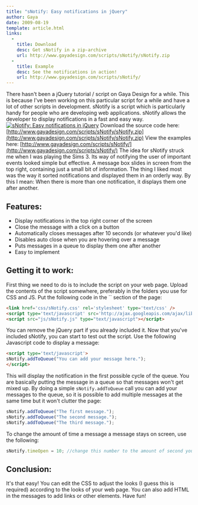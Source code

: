 ```yaml
---
title: "sNotify: Easy notifications in jQuery"
author: Gaya
date: 2009-08-19
template: article.html
links:
  -
    title: Download
    desc: Get sNotify in a zip-archive
    url: http://www.gayadesign.com/scripts/sNotify/sNotify.zip
  -
    title: Example
    desc: See the notifications in action!
    url: http://www.gayadesign.com/scripts/sNotify/
---
```

There hasn't been a jQuery tutorial / script on Gaya Design for a while. This is because I've been working on this particular script for a while and have a lot of other scripts in development. sNotify is a script which is particularly handy for people who are developing web applications. sNotify allows the developer to display notifications in a fast and easy way. [![sNotify: Easy notifications in jQuery](/articles/snotify-easy-notifications-in-jquery/snotify.jpg "sNotify: Easy notifications in jQuery")](http://www.gayadesign.com/diy/snotify-easy-notifications-in-jquery/)<span id="more-453"></span> Download the source code here: [http://www.gayadesign.com/scripts/sNotify/sNotify.zip](http://www.gayadesign.com/scripts/sNotify/sNotify.zip) View the examples here: [http://www.gayadesign.com/scripts/sNotify/](http://www.gayadesign.com/scripts/sNotify/) The idea for sNotify struck me when I was playing the Sims 3. Its way of notifying the user of important events looked simple but effective. A message box slides in screen from the top right, containing just a small bit of information. The thing I liked most was the way it sorted notifications and displayed them in an orderly way. By this I mean: When there is more than one notification, it displays them one after another.

Features:
---------

- Display notifications in the top right corner of the screen
- Close the message with a click on a button
- Automatically closes messages after 10 seconds (or whatever you'd like)
- Disables auto close when you are hovering over a message
- Puts messages in a queue to display them one after another
- Easy to implement

Getting it to work:
-------------------

 First thing we need to do is to include the script on your web page. Upload the contents of the script somewhere, preferably in the folders you use for CSS and JS. Put the following code in the `` section of the page: 
```html
<link href='css/sNotify.css' rel='stylesheet' type='text/css' />
<script type='text/javascript' src='http://ajax.googleapis.com/ajax/libs/jquery/1.3/jquery.min.js'></script>
<script src="js/sNotify.js" type="text/javascript"></script>
```
 You can remove the jQuery part if you already included it. Now that you've included sNotify, you can start to test out the script. Use the following Javascript code to display a message: 
```html
<script type='text/javascript'>
sNotify.addToQueue("You can add your message here.");
</script>
```
 This will display the notification in the first possible cycle of the queue. You are basically putting the message in a queue so that messages won't get mixed up. By doing a simple `sNotify.addToQueue` call you can add your messages to the queue, so it is possible to add multiple messages at the same time but it won't clutter the page: 
```javascript
sNotify.addToQueue("The first message.");
sNotify.addToQueue("The second message.");
sNotify.addToQueue("The third message.");
```
 To change the amount of time a message a message stays on screen, use the following: 
```javascript
sNotify.timeOpen = 10; //change this number to the amount of second you want
```
 Conclusion:
-----------

 It's that easy! You can edit the CSS to adjust the looks (I guess this is required) according to the looks of your web page. You can also add HTML in the messages to add links or other elements. Have fun!